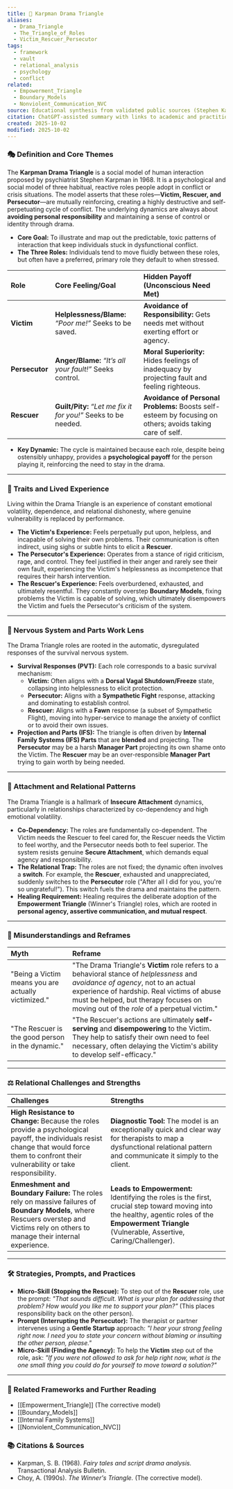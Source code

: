 ```yaml
---
title: 🔺 Karpman Drama Triangle
aliases:
  - Drama_Triangle
  - The_Triangle_of_Roles
  - Victim_Rescuer_Persecutor
tags:
  - framework
  - vault
  - relational_analysis
  - psychology
  - conflict
related:
  - Empowerment_Triangle
  - Boundary_Models
  - Nonviolent_Communication_NVC
source: Educational synthesis from validated public sources (Stephen Karpman's model)
citation: ChatGPT-assisted summary with links to academic and practitioner materials
created: 2025-10-02
modified: 2025-10-02
---
```


<!-- @format -->

### 🎭 Definition and Core Themes

The **Karpman Drama Triangle** is a social model of human interaction proposed by psychiatrist Stephen Karpman in 1968. It is a psychological and social model of three habitual, reactive roles people adopt in conflict or crisis situations. The model asserts that these roles—**Victim, Rescuer, and Persecutor**—are mutually reinforcing, creating a highly destructive and self-perpetuating cycle of conflict. The underlying dynamics are always about **avoiding personal responsibility** and maintaining a sense of control or identity through drama.

- **Core Goal:** To illustrate and map out the predictable, toxic patterns of interaction that keep individuals stuck in dysfunctional conflict.
- **The Three Roles:** Individuals tend to move fluidly between these roles, but often have a preferred, primary role they default to when stressed.

| Role           | Core Feeling/Goal                                              | Hidden Payoff (Unconscious Need Met)                                                                      |
| :------------- | :------------------------------------------------------------- | :-------------------------------------------------------------------------------------------------------- |
| **Victim**     | **Helplessness/Blame:** _“Poor me!”_ Seeks to be saved.        | **Avoidance of Responsibility:** Gets needs met without exerting effort or agency.                        |
| **Persecutor** | **Anger/Blame:** _“It’s all your fault!”_ Seeks control.       | **Moral Superiority:** Hides feelings of inadequacy by projecting fault and feeling righteous.            |
| **Rescuer**    | **Guilt/Pity:** _“Let me fix it for you!”_ Seeks to be needed. | **Avoidance of Personal Problems:** Boosts self-esteem by focusing on others; avoids taking care of self. |

- **Key Dynamic:** The cycle is maintained because each role, despite being ostensibly unhappy, provides a **psychological payoff** for the person playing it, reinforcing the need to stay in the drama.

---

### 🌿 Traits and Lived Experience

Living within the Drama Triangle is an experience of constant emotional volatility, dependence, and relational dishonesty, where genuine vulnerability is replaced by performance.

- **The Victim's Experience:** Feels perpetually put upon, helpless, and incapable of solving their own problems. Their communication is often indirect, using sighs or subtle hints to elicit a **Rescuer**.
- **The Persecutor's Experience:** Operates from a stance of rigid criticism, rage, and control. They feel justified in their anger and rarely see their own fault, experiencing the Victim's helplessness as incompetence that requires their harsh intervention.
- **The Rescuer's Experience:** Feels overburdened, exhausted, and ultimately resentful. They constantly overstep **Boundary Models**, fixing problems the Victim is capable of solving, which ultimately disempowers the Victim and fuels the Persecutor's criticism of the system.

---

### 🧠 Nervous System and Parts Work Lens

The Drama Triangle roles are rooted in the automatic, dysregulated responses of the survival nervous system.

- **Survival Responses (PVT):** Each role corresponds to a basic survival mechanism:
  - **Victim:** Often aligns with a **Dorsal Vagal Shutdown/Freeze** state, collapsing into helplessness to elicit protection.
  - **Persecutor:** Aligns with a **Sympathetic Fight** response, attacking and dominating to establish control.
  - **Rescuer:** Aligns with a **Fawn** response (a subset of Sympathetic Flight), moving into hyper-service to manage the anxiety of conflict or to avoid their own issues.
- **Projection and Parts (IFS):** The triangle is often driven by **Internal Family Systems (IFS) Parts** that are **blended** and projecting. The **Persecutor** may be a harsh **Manager Part** projecting its own shame onto the Victim. The **Rescuer** may be an over-responsible **Manager Part** trying to gain worth by being needed.

---

### 💞 Attachment and Relational Patterns

The Drama Triangle is a hallmark of **Insecure Attachment** dynamics, particularly in relationships characterized by co-dependency and high emotional volatility.

- **Co-Dependency:** The roles are fundamentally co-dependent. The Victim needs the Rescuer to feel cared for, the Rescuer needs the Victim to feel worthy, and the Persecutor needs both to feel superior. The system resists genuine **Secure Attachment**, which demands equal agency and responsibility.
- **The Relational Trap:** The roles are not fixed; the dynamic often involves a **switch**. For example, the **Rescuer**, exhausted and unappreciated, suddenly switches to the **Persecutor** role ("After all I did for you, you're so ungrateful!"). This switch fuels the drama and maintains the pattern.
- **Healing Requirement:** Healing requires the deliberate adoption of the **Empowerment Triangle** (Winner's Triangle) roles, which are rooted in **personal agency, assertive communication, and mutual respect**.

---

### 🔄 Misunderstandings and Reframes

| Myth                                                | Reframe                                                                                                                                                                                                                                                                 |
| :-------------------------------------------------- | :---------------------------------------------------------------------------------------------------------------------------------------------------------------------------------------------------------------------------------------------------------------------- |
| "Being a Victim means you are actually victimized." | "The Drama Triangle's **Victim** role refers to a behavioral stance of _helplessness_ and _avoidance of agency_, not to an actual experience of hardship. Real victims of abuse must be helped, but therapy focuses on moving out of the _role_ of a perpetual victim." |
| "The Rescuer is the good person in the dynamic."    | "The Rescuer's actions are ultimately **self-serving** and **disempowering** to the Victim. They help to satisfy their own need to feel necessary, often delaying the Victim's ability to develop self-efficacy."                                                       |

---

### ⚖️ Relational Challenges and Strengths

| Challenges                                                                                                                                                                                   | Strengths                                                                                                                                                                                            |
| :------------------------------------------------------------------------------------------------------------------------------------------------------------------------------------------- | :--------------------------------------------------------------------------------------------------------------------------------------------------------------------------------------------------- |
| **High Resistance to Change:** Because the roles provide a psychological payoff, the individuals resist change that would force them to confront their vulnerability or take responsibility. | **Diagnostic Tool:** The model is an exceptionally quick and clear way for therapists to map a dysfunctional relational pattern and communicate it simply to the client.                             |
| **Enmeshment and Boundary Failure:** The roles rely on massive failures of **Boundary Models**, where Rescuers overstep and Victims rely on others to manage their internal experience.      | **Leads to Empowerment:** Identifying the roles is the first, crucial step toward moving into the healthy, agentic roles of the **Empowerment Triangle** (Vulnerable, Assertive, Caring/Challenger). |

---

### 🛠️ Strategies, Prompts, and Practices

- **Micro-Skill (Stopping the Rescue):** To step out of the **Rescuer** role, use the prompt: _"That sounds difficult. What is your plan for addressing that problem? How would you like me to support your plan?"_ (This places responsibility back on the other person).
- **Prompt (Interrupting the Persecutor):** The therapist or partner intervenes using a **Gentle Startup** approach: _"I hear your strong feeling right now. I need you to state your concern without blaming or insulting the other person, please."_
- **Micro-Skill (Finding the Agency):** To help the **Victim** step out of the role, ask: *"If you were not allowed to ask for help right now, what is the *one small thing* you could do for yourself to move toward a solution?"*

---

### 🔗 Related Frameworks and Further Reading

- [[Empowerment_Triangle]] (The corrective model)
- [[Boundary_Models]]
- [[Internal Family Systems]]
- [[Nonviolent_Communication_NVC]]

### 📚 Citations & Sources

- Karpman, S. B. (1968). _Fairy tales and script drama analysis._ Transactional Analysis Bulletin.
- Choy, A. (1990s). _The Winner's Triangle._ (The corrective model).
